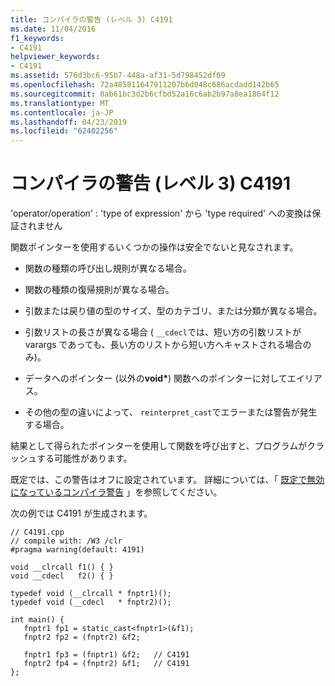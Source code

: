 ```yaml
---
title: コンパイラの警告 (レベル 3) C4191
ms.date: 11/04/2016
f1_keywords:
- C4191
helpviewer_keywords:
- C4191
ms.assetid: 576d3bc6-95b7-448a-af31-5d798452df09
ms.openlocfilehash: 72a485811647911207b6d048c686acdadd142b65
ms.sourcegitcommit: 0ab61bc3d2b6cfbd52a16c6ab2b97a8ea1864f12
ms.translationtype: MT
ms.contentlocale: ja-JP
ms.lasthandoff: 04/23/2019
ms.locfileid: "62402256"
---
```

# <a name="compiler-warning-level-3-c4191"></a>コンパイラの警告 (レベル 3) C4191

'operator/operation' : 'type of expression' から 'type required' への変換は保証されません

関数ポインターを使用するいくつかの操作は安全でないと見なされます。

- 関数の種類の呼び出し規則が異なる場合。

- 関数の種類の復帰規則が異なる場合。

- 引数または戻り値の型のサイズ、型のカテゴリ、または分類が異なる場合。

- 引数リストの長さが異なる場合 ( `__cdecl`では、短い方の引数リストが varargs であっても、長い方のリストから短い方へキャストされる場合のみ)。

- データへのポインター (以外の**void**<strong>\*</strong>) 関数へのポインターに対してエイリアス。

- その他の型の違いによって、 `reinterpret_cast`でエラーまたは警告が発生する場合。

結果として得られたポインターを使用して関数を呼び出すと、プログラムがクラッシュする可能性があります。

既定では、この警告はオフに設定されています。 詳細については、「 [既定で無効になっているコンパイラ警告](../../preprocessor/compiler-warnings-that-are-off-by-default.md) 」を参照してください。

次の例では C4191 が生成されます。

```
// C4191.cpp
// compile with: /W3 /clr
#pragma warning(default: 4191)

void __clrcall f1() { }
void __cdecl   f2() { }

typedef void (__clrcall * fnptr1)();
typedef void (__cdecl   * fnptr2)();

int main() {
   fnptr1 fp1 = static_cast<fnptr1>(&f1);
   fnptr2 fp2 = (fnptr2) &f2;

   fnptr1 fp3 = (fnptr1) &f2;   // C4191
   fnptr2 fp4 = (fnptr2) &f1;   // C4191
};
```